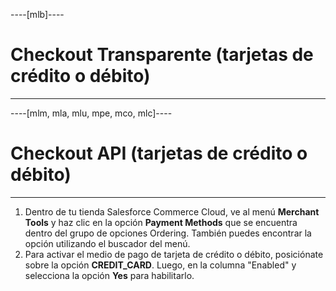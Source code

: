 ----[mlb]----
# Checkout Transparente (tarjetas de crédito o débito)

------------
----[mlm, mla, mlu, mpe, mco, mlc]----
# Checkout API (tarjetas de crédito o débito)

------------

1. Dentro de tu tienda Salesforce Commerce Cloud, ve al menú **Merchant Tools** y haz clic en la opción **Payment Methods** que se encuentra dentro del grupo de opciones Ordering. También puedes encontrar la opción utilizando el buscador del menú.
2. Para activar el medio de pago de tarjeta de crédito o débito, posiciónate sobre la opción **CREDIT_CARD**. Luego, en la columna "Enabled" y selecciona la opción **Yes** para habilitarlo.